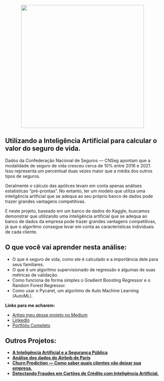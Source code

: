 <p align="center">
  <img src="https://image.freepik.com/vetores-gratis/seguro-protecao-contra-perdas-financeiras-gerenciamento-de-riscos-seguro-de-saude-vida-propriedade-e-renda_335657-839.jpg" height=400px >
</p>

##  Utilizando a Inteligência Artificial para calcular o valor do seguro de vida.

<p>
Dados da Confederação Nacional de Seguros — CNSeg apontam que a modalidade de seguro de vida cresceu cerca de 10% entre 2016 e 2021. Isso representa um percentual duas vezes maior que a média dos outros tipos de seguros.
</p>

<p>
Geralmente o cálculo das apólices levam em conta apenas análises estatísticas “pré-prontas”. No entanto, ter um modelo que utiliza uma inteligência artificial que se adequa ao seu próprio banco de dados pode trazer grandes vantagens competitivas.
</p>

<p>
E neste projeto, baseado em um banco de dados do Kaggle, buscamos demonstrar que utilizando uma inteligência artificial que se adequa ao banco de dados da empresa pode trazer grandes vantagens competitivas, já que o algoritmo consegue levar em conta as características individuais de cada cliente.
</p>

<p>
  
<h2>O que você vai aprender nesta análise:</h2>

* O que é seguro de vida, como ele é calculado e a importância dele para seus familiares. 
* O que é um algoritmo supervisionado de regressão e algumas de suas métricas de validação.
* Como funciona de forma simples o Gradient Boosting Regressor e o Random Forest Regressor.
* Como usar o Pycaret, um algoritmo de Auto Machine Learning (AutoML).
  
</p>

<p>
  
**Links para me acharem:**
* [Artigo meu desse projeto no Medium](https://thalesferraz.medium.com/utilizando-a-intelig%C3%AAncia-artificial-para-calcular-o-valor-do-seguro-de-vida-134260a1e2cd)
* [LinkedIn](https://www.linkedin.com/in/thalesdefreitasferraz/)
* [Portfólio Completo](https://github.com/FerrazThales)


</p>

<p>
  
## Outros Projetos:

* **[A Inteligência Artificial e a Segurança Pública](https://thalesferraz.medium.com/a-intelig%C3%AAncia-artificial-e-a-seguran%C3%A7a-p%C3%BAblica-495a2e4efcf5)**
* **[Análise dos dados do Airbnb de Paris](https://thalesferraz.medium.com/an%C3%A1lise-dos-dados-do-airbnb-de-paris-337238b3e4c3)**
* **[Churn Prediction — Como saber quais clientes vão deixar sua empresa.](https://thalesferraz.medium.com/churn-prediction-como-saber-quais-clientes-v%C3%A3o-deixar-sua-empresa-a02f65c68167?p=a02f65c68167)**
* **[Detectando Fraudes em Cartões de Crédito com Inteligência Artificial.](https://thalesferraz.medium.com/detectando-fraudes-em-cart%C3%B5es-de-cr%C3%A9dito-com-intelig%C3%AAncia-artificial-6b196f3ef87d)**

</p>
